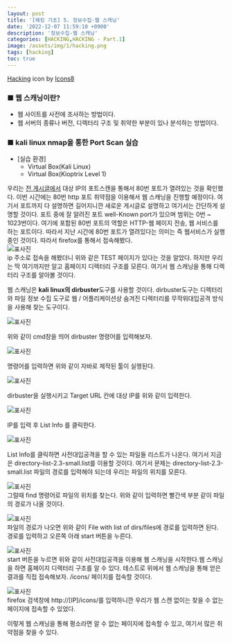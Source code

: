 ```yaml
---
layout: post
title: '[해킹 기초] 5. 정보수집-웹 스캐닝'
date: '2022-12-07 11:59:10 +0900'
description: '정보수집-웹 스캐닝'
categories: [HACKING,HACKING - Part.1]
image: /assets/img/1/hacking.png
tags: [hacking]
toc: true
---
```

<a text-size="1px" target="_blank" href="https://icons8.com/icon/5503/hacking">Hacking</a> icon by <a target="_blank" href="https://icons8.com">Icons8</a>

### <b>■ 웹 스캐닝이란?</b>
- 웹 사이트를 사전에 조사하는 방법이다.
- 웹 서버의 종류나 버전, 디렉터리 구조 및 취약한 부분이 있나 분석하는 방법이다.

### <b>■ kali linux nmap을 통한 Port Scan 실습</b>
- [실습 환경]
    - Virtual Box(Kali Linux)
    - Virtual Box(Kioptrix Level 1)

우리는 <a href="https://jjuseok.github.io/posts/hacking_part1-4/">전 게시글에서</a> 대상 IP의 포트스캔을 통해서 80번 포트가 열려있는 것을 확인했다.
이번 시간에는 80번 http 포트 취약점을 이용해서 웹 스캐닝을 진행할 예정이다.
여기서 포트까지 다 설명하면 길어지니깐 새로운 게시글로 설명하고 여기서는 간단하게 설명할 것이다.
포트 중에 잘 알려진 포트 well-Known port가 있으며 범위는 0번 ~ 1023번이다.
여기에 포함된 80번 포트의 역할은 HTTP-웹 페이지 전송, 웹 서비스를 하는 포트이다.
따라서 지난 시간에 80번 포트가 열려있다는 의미는 즉 웹서비스가 실행중인 것이다. 따라서 firefox를 통해서 접속해봤다.<br>
<img src="/assets/img/hacking/webscan.png" alt="표사진"><br>
ip 주소로 접속을 해봤더니 위와 같은 TEST 페이지가 있다는 것을 알았다.
하지만 우리는 딱 여기까지만 알고 홈페이지 디렉터리 구조를 모른다.
여기서 웹 스캐닝을 통해 디렉터리 구조를 알아볼 것이다.<br>

웹 스캐닝은 <b>kali linux의 dirbuster</b>도구를 사용할 것이다.
dirbuster도구는 디렉터리와 파일 정보 수집 도구로 웹 / 어플리케이션상 숨겨진 디렉터리를 무작위대입공격 방식을 사용해
찾는 도구이다.

<img src="/assets/img/hacking/webscan1.png" alt="표사진"><br>

위와 같이 cmd창을 띄어 dirbuster 명령어를 입력해보자.

<img src="/assets/img/hacking/webscan2.png" alt="표사진"><br>

명령어를 입력하면 위와 같이 자바로 제작된 툴이 실행된다.

<img src="/assets/img/hacking/webscan3.png" alt="표사진"><br>

dirbuster을 실행시키고 Target URL 칸에 대상 IP를 위와 같이 입력한다.

<img src="/assets/img/hacking/webscan4.png" alt="표사진"><br>

IP를 입력 후 List Info 를 클릭한다.

<img src="/assets/img/hacking/webscan5.png" alt="표사진"><br>

List Info를 클릭하면 사전대입공격을 할 수 있는 파일들 리스트가 나온다. 여기서 지금은 directory-list-2.3-small.list를 이용할 것이다.
여기서 문제는 directory-list-2.3-small.list 파일의 경로를 입력해야 되는데 우리는 파일의 위치를 모른다.

<img src="/assets/img/hacking/webscan6.png" alt="표사진"><br>
그럴때 find 명령어로 파일의 위치를 찾는다. 위와 같이 입력하면 빨간색 부분 같이 파일의 경로가 나올 것이다.

<img src="/assets/img/hacking/webscan7.png" alt="표사진"><br>
파일의 경로가 나오면 위와 같이 File with list of dirs/files에 경로를 입력하면 된다.
경로를 입력하고 오른쪽 아래 start 버튼을 누른다.

<img src="/assets/img/hacking/webscan8.png" alt="표사진"><br>
start 버튼을 누르면 위와 같이 사전대입공격을 이용해 웹 스캐닝을 시작한다.웹 스캐닝을 하면 홈페이지 디렉터리 구조를 알 수 있다. 
테스트로 위에서 웹 스캐닝을 통해 얻은 결과를 직접 접속해보자. /icons/ 페이지를 접속할 것이다.

<img src="/assets/img/hacking/webscan9.png" alt="표사진"><br>
firefox 검색창에 http://[IP]/icons/를 입력하니깐 우리가 웹 스캔 없이는 찾을 수 없는 페이지에 접속할 수 있었다.

이렇게 웹 스캐닝을 통해 평소라면 알 수 없는 페이지에 접속할 수 있고, 여기서 많은 취약점을 찾을 수 있다.

